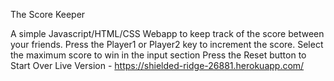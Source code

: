 The Score Keeper 

A simple Javascript/HTML/CSS Webapp to keep track of the score between your friends. 
Press the Player1 or Player2 key to increment the score. 
Select the maximum score to win in the input section
Press the Reset button to Start Over
Live Version - https://shielded-ridge-26881.herokuapp.com/
